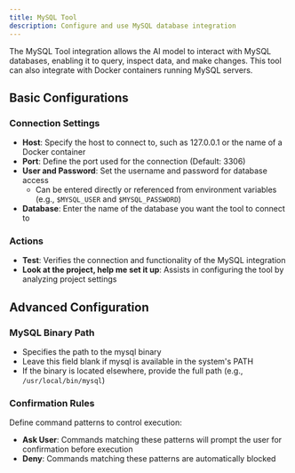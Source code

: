 ```yaml
---
title: MySQL Tool
description: Configure and use MySQL database integration
---
```


The MySQL Tool integration allows the AI model to interact with MySQL databases, enabling it to query, inspect data, and make changes. This tool can also integrate with Docker containers running MySQL servers.

## Basic Configurations

### Connection Settings
- **Host**: Specify the host to connect to, such as 127.0.0.1 or the name of a Docker container
- **Port**: Define the port used for the connection (Default: 3306)
- **User and Password**: Set the username and password for database access
  - Can be entered directly or referenced from environment variables (e.g., `$MYSQL_USER` and `$MYSQL_PASSWORD`)
- **Database**: Enter the name of the database you want the tool to connect to

### Actions
- **Test**: Verifies the connection and functionality of the MySQL integration
- **Look at the project, help me set it up**: Assists in configuring the tool by analyzing project settings

## Advanced Configuration

### MySQL Binary Path
- Specifies the path to the mysql binary
- Leave this field blank if mysql is available in the system's PATH
- If the binary is located elsewhere, provide the full path (e.g., `/usr/local/bin/mysql`)

### Confirmation Rules
Define command patterns to control execution:
- **Ask User**: Commands matching these patterns will prompt the user for confirmation before execution
- **Deny**: Commands matching these patterns are automatically blocked